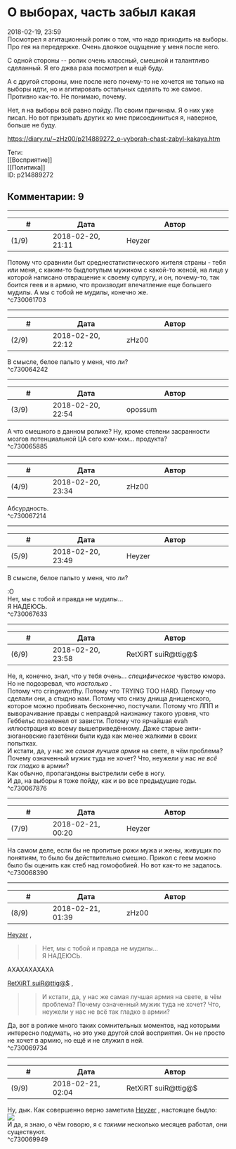 О выборах, часть забыл какая
============================

  
2018-02-19, 23:59  
 Посмотрел я агитационный ролик о том, что надо приходить на выборы. Про гея на передержке. Очень двоякое ощущение у меня после него.   
   
 С одной стороны -- ролик очень классный, смешной и талантливо сделанный. Я его джва раза посмотрел и ещё буду.   
   
 А с другой стороны, мне после него почему-то не хочется не только на выборы идти, но и агитировать остальных сделать то же самое. Противно как-то. Не понимаю, почему.   
   
 Нет, я на выборы всё равно пойду. По своим причинам. Я о них уже писал. Но вот призывать других ко мне присоединиться я, наверное, больше не буду.   
  
<https://diary.ru/~zHz00/p214889272_o-vyborah-chast-zabyl-kakaya.htm>  
  
Теги:  
[[Восприятие]]  
[[Политика]]  
ID: p214889272  


Комментарии: 9
--------------

  


---



|         #         |              Дата              |                     Автор                     |           ID           |
| --- | --- | --- | --- |
| (1/9) | 2018-02-20, 21:11 | Heyzer | c730061703 |

  
 Потому что сравнили быт среднестатистического жителя страны - тебя или меня, с каким-то быдлотупым мужиком с какой-то женой, на лице у которой написано отвращение к своему супругу, и он, почему-то, так боится геев и в армию, что производит впечатление еще большего мудилы. А мы с тобой не мудилы, конечно же.   
 ^c730061703

---



|         #         |              Дата              |                     Автор                     |           ID           |
| --- | --- | --- | --- |
| (2/9) | 2018-02-20, 22:12 | zHz00 | c730064242 |

  
 В смысле, белое пальто у меня, что ли?   
 ^c730064242

---



|         #         |              Дата              |                     Автор                     |           ID           |
| --- | --- | --- | --- |
| (3/9) | 2018-02-20, 22:54 | opossum | c730065885 |

  
 А что смешного в данном ролике? Ну, кроме степени засранности мозгов потенциальной ЦА сего кхм-кхм... продукта?   
 ^c730065885

---



|         #         |              Дата              |                     Автор                     |           ID           |
| --- | --- | --- | --- |
| (4/9) | 2018-02-20, 23:34 | zHz00 | c730067214 |

  
 Абсурдность.   
 ^c730067214

---



|         #         |              Дата              |                     Автор                     |           ID           |
| --- | --- | --- | --- |
| (5/9) | 2018-02-20, 23:49 | Heyzer | c730067633 |

  
  В смысле, белое пальто у меня, что ли?    
   
 :О   
 Нет, мы с тобой и правда не мудилы...   
 Я НАДЕЮСЬ.   
 ^c730067633

---



|         #         |              Дата              |                     Автор                     |           ID           |
| --- | --- | --- | --- |
| (6/9) | 2018-02-20, 23:58 | RetXiRT suiR@ttig@$ | c730067876 |

  
  Не, я, конечно, знал, что у тебя очень…  *специфическое*  чувство юмора. Но не подозревал, что  *настолько*  .   
 Потому что cringeworthy. Потому что TRYING TOO HARD. Потому что сделали они, а стыдно нам. Потому что снизу днища днищенского, которое можно пробивать бесконечно, постучали. Потому что ЛПП и выворачивание правды с неправдой наизнанку такого уровня, что Геббельс позеленел от зависти. Потому что ярчайшая evah иллюстрация ко всему вышеприведённому. Даже старые анти-зюгановские газетёнки были куда как менее жалкими в своих попытках.   
 И кстати, да, у нас же  *самая лучшая армия*  на свете, в чём проблема? Почему означенный мужик туда не хочет? Что, неужели у нас  *не всё так гладко*  в армии?   
 Как обычно, пропагандоны выстрелили себе в ногу.   
 И да, на выборы я тоже пойду, как и во все предыдущие годы.    
 ^c730067876

---



|         #         |              Дата              |                     Автор                     |           ID           |
| --- | --- | --- | --- |
| (7/9) | 2018-02-21, 00:20 | Heyzer | c730068390 |

  
 На самом деле, если бы не пропитые рожи мужа и жены, живущих по понятиям, то было бы действительно смешно. Прикол с геем можно было бы оценить как стеб над гомофобией. Но вот как-то не задалось.   
 ^c730068390

---



|         #         |              Дата              |                     Автор                     |           ID           |
| --- | --- | --- | --- |
| (8/9) | 2018-02-21, 01:39 | zHz00 | c730069734 |

  
  [Heyzer](http://heyzero.diary.ru "Orca")  ,   
 >>Нет, мы с тобой и правда не мудилы...   
 >>Я НАДЕЮСЬ.   
   
 АХАХАХАХАХА   
   
  [RetXiRT suiR@ttig@$](http://Hellspawn.diary.ru "Горчичник")  ,   
   
 >>И кстати, да, у нас же самая лучшая армия на свете, в чём проблема? Почему означенный мужик туда не хочет? Что, неужели у нас не всё так гладко в армии?   
   
 Да, вот в ролике много таких сомнительных моментов, над которыми интересно подумать, но это уже другой слой восприятия. Он не просто не хочет в армию, но ещё и не служил в ней.   
 ^c730069734

---



|         #         |              Дата              |                     Автор                     |           ID           |
| --- | --- | --- | --- |
| (9/9) | 2018-02-21, 02:04 | RetXiRT suiR@ttig@$ | c730069949 |

  
  Ну, дык. Как совершенно верно заметила  [Heyzer](http://heyzero.diary.ru "Orca")  , настоящее быдло:   
 ![](http://pp.userapi.com/c630923/v630923911/18810/3kQKnF-tmVc.jpg)   
 И да, я знаю, о чём говорю, я с  *такими*  несколько месяцев работал, они существуют.    
 ^c730069949